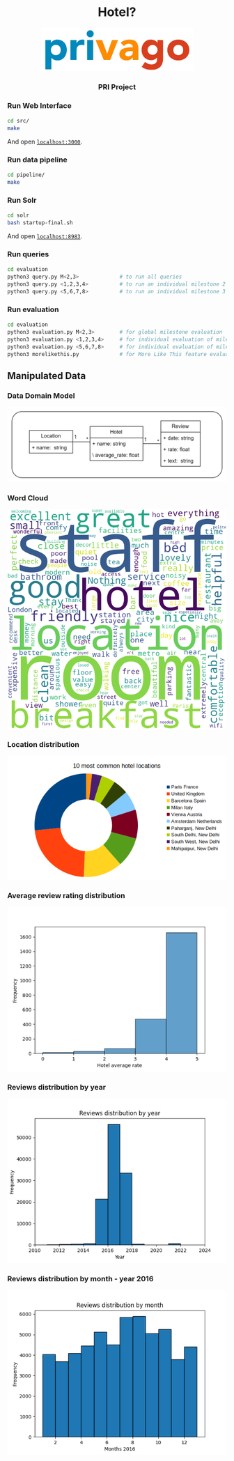 
<h1 align = "center" >Hotel?</h1>
<p align = "center" >
  <img 
       title = "Privago logo"
       src = "./imgs/logo.png" 
       alt = "Privago Logo" 
       />
</p>

<h3 align = "center" >PRI Project</h3>

### Run Web Interface

```bash
cd src/
make
```

And open [`localhost:3000`](http://localhost:3000).

### Run data pipeline

```bash
cd pipeline/
make
```

### Run Solr

```bash
cd solr
bash startup-final.sh
```

And open [`localhost:8983`](http://localhost:8983).

### Run queries

```bash
cd evaluation
python3 query.py M<2,3>             # to run all queries
python3 query.py <1,2,3,4>          # to run an individual milestone 2 query
python3 query.py <5,6,7,8>          # to run an individual milestone 3 query
```

### Run evaluation

```bash
cd evaluation
python3 evaluation.py M<2,3>        # for global milestone evaluation
python3 evaluation.py <1,2,3,4>     # for individual evaluation of milestone 2 queries
python3 evaluation.py <5,6,7,8>     # for individual evaluation of milestone 3 queries
python3 morelikethis.py             # for More Like This feature evaluation
```

## Manipulated Data

### Data Domain Model

![UML](./imgs/UML.png)

### Word Cloud

![Reviews WordCloud](./imgs/reviews_wordcloud.png)

### Location distribution

![Locations Distribution](./imgs/location_distribution_v2.png)

### Average review rating distribution

![Average Review Rating Distribution](./imgs/rating_distributions.png)

### Reviews distribution by year

![Reviews distribution by year](./imgs/date_distributions.png)

### Reviews distribution by month - year 2016

![Reviews distribution by year](./imgs/date_distributions_2016.png)
